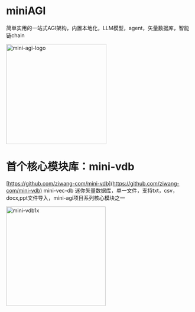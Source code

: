 # miniAGI
简单实用的一站式AGI架构，内置本地化，LLM模型，agent，矢量数据库，智能链chain

<img width="271" alt="mini-agi-logo" src="https://github.com/ziwang-com/miniAGI/assets/11691791/b1f9f547-205c-4c17-8f21-3ff834874ef0">

# 首个核心模块库：mini-vdb
[https://github.com/ziwang-com/mini-vdb](https://github.com/ziwang-com/mini-vdb)
mini-vec-db 迷你矢量数据库，单一文件，支持txt，csv，docx,ppt文件导入，mini-agi项目系列核心模块之一

<img width="269" alt="mini-vdb1x" src="https://github.com/ziwang-com/mini-vdb/assets/11691791/7228c1d5-ca9e-4db4-bfa6-00a1b89c3c29">

